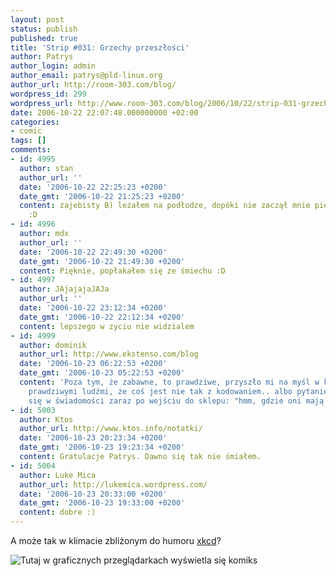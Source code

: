 ```yaml
---
layout: post
status: publish
published: true
title: 'Strip #031: Grzechy przeszłości'
author: Patrys
author_login: admin
author_email: patrys@pld-linux.org
author_url: http://room-303.com/blog/
wordpress_id: 299
wordpress_url: http://www.room-303.com/blog/2006/10/22/strip-031-grzechy-przeszlosci/
date: 2006-10-22 22:07:48.000000000 +02:00
categories:
- comic
tags: []
comments:
- id: 4995
  author: stan
  author_url: ''
  date: '2006-10-22 22:25:23 +0200'
  date_gmt: '2006-10-22 21:25:23 +0200'
  content: zajebisty B) leżałem na podłodze, dopóki nie zaczął mnie pies oblizywać
    :D
- id: 4996
  author: mdx
  author_url: ''
  date: '2006-10-22 22:49:30 +0200'
  date_gmt: '2006-10-22 21:49:30 +0200'
  content: Pięknie, popłakałem się ze śmiechu :D
- id: 4997
  author: JAjajajaJAJa
  author_url: ''
  date: '2006-10-22 23:12:34 +0200'
  date_gmt: '2006-10-22 22:12:34 +0200'
  content: lepszego w zyciu nie widzialem
- id: 4999
  author: dominik
  author_url: http://www.ekstenso.com/blog
  date: '2006-10-23 06:22:53 +0200'
  date_gmt: '2006-10-23 05:22:53 +0200'
  content: 'Poza tym, że zabawne, to prawdziwe, przyszło mi na myśl w kontakcie z
    prawdziwymi ludźmi, że coś jest nie tak z kodowaniem.. albo pytanie pojawiające
    się w świadomości zaraz po wejściu do sklepu: "hmm, gdzie oni mają wyszukiwarkę?".'
- id: 5003
  author: Ktos
  author_url: http://www.ktos.info/notatki/
  date: '2006-10-23 20:23:34 +0200'
  date_gmt: '2006-10-23 19:23:34 +0200'
  content: Gratulacje Patrys. Dawno się tak nie śmiałem.
- id: 5004
  author: Luke Mica
  author_url: http://lukemica.wordpress.com/
  date: '2006-10-23 20:33:00 +0200'
  date_gmt: '2006-10-23 19:33:00 +0200'
  content: dobre :)
---
```

<p>A może tak w klimacie zbliżonym do humoru <a href="http://xkcd.org/">xkcd</a>?</p>
<p class="strip"><img src="http://comic.room-303.com/strips/031-debug-your-dreams.png" alt="Tutaj w graficznych przeglądarkach wyświetla się komiks" /></p>
